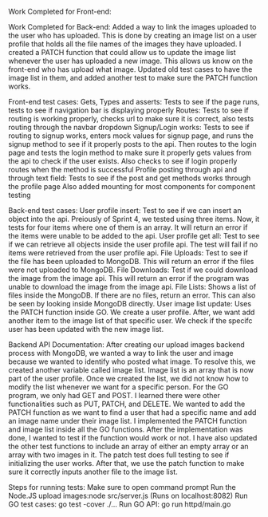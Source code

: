 Work Completed for Front-end:

Work Completed for Back-end: Added a way to link the images uploaded to the user who has uploaded. This is done by creating an image list on a user profile that holds all the file names of the images they have uploaded. I created a PATCH function that could allow us to update the image list whenever the user has uploaded a new image.
This allows us know on the front-end who has upload what image. Updated old test cases to have the image list in them, and added another test to make sure the PATCH 
function works.


Front-end test cases: 
Gets, Types and asserts: Tests to see if the page runs, tests to see if navigation bar is displaying properly 
Routes: Tests to see if routing is working properly, checks url to make sure it is correct, also tests routing through the navbar dropdown 
Signup/Login works: Tests to see if routing to signup works, enters mock values for signup page, and runs the signup method to see if it properly posts to the api. Then routes to the login page and tests the login method to make sure it properly gets values from the api to check if the user exists. Also checks to see if login properly routes when the method is successful 
Profile posting through api and through text field: Tests to see if the post and get methods works through the profile page Also added mounting for most components for component testing

Back-end test cases: 
User profile insert: Test to see if we can insert an object into the api. Preiously of Sprint 4, we tested using three items. Now, it tests for four items where one of them is an array. It will return an error if the items were unable to be added to the api. 
User profile get all: Test to see if we can retrieve all objects inside the user profile api. The test will fail if no items were retrieved from the user profile api. File Uploads: Test to see if the file has been uploaded to MongoDB. This will return an error if the files were not uploaded to MongoDB. 
File Downloads: Test if we could download the image from the image api. This will return an error if the program was unable to download the image from the image api. File Lists: Shows a list of files inside the MongoDB. If there are no files, return an error. This can also be seen by looking inside MongoDB directly. 
User image list update: Uses the PATCH function inside GO. We create a user profile. After, we want add another item to the image list of that specific user. We check if the specifc user has been updated with the new image list.

Backend API Documentation:
After creating our upload images backend process with MongoDB, we wanted a way to link the user and image because we wanted to identify who posted what image.
To resolve this, we created another variable called image list. Image list is an array that is now part of the user profile. Once we created the list, we did not know how to modify the list whenever we want for a specific person. For the GO program, we only had GET and POST. I learned there were other functionalities such as
PUT, PATCH, and DELETE. We wanted to add the PATCH function as we want to find a user that had a specific name and add an image name under their image list.
I implemented the PATCH function and image list inside all the GO functions. After the implementation was done, I wanted to test if the function would work or not. I 
have also updated the other test functions to include an array of either an empty array or an array with two images in it. The patch test does full testing to see if
initializing the user works. After that, we use the patch function to make sure it correctly inputs another file to the image list.

Steps for running tests:
Make sure to open command prompt
Run the Node.JS upload images:node src/server.js (Runs on localhost:8082)
Run GO test cases: go test -cover ./...
Run GO API: go run httpd/main.go


